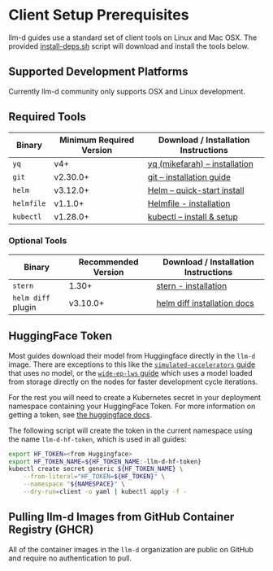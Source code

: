 # Client Setup Prerequisites

llm-d guides use a standard set of client tools on Linux and Mac OSX. The provided [install-deps.sh](./install-deps.sh) script will download and install the tools below.

## Supported Development Platforms

Currently llm-d community only supports OSX and Linux development.

## Required Tools

| Binary      | Minimum Required Version | Download / Installation Instructions                                                            |
| ----------- | ------------------------ | ----------------------------------------------------------------------------------------------- |
| `yq`        | v4+                      | [yq (mikefarah) – installation](https://github.com/mikefarah/yq?tab=readme-ov-file#install)     |
| `git`       | v2.30.0+                 | [git – installation guide](https://git-scm.com/book/en/v2/Getting-Started-Installing-Git)       |
| `helm`      | v3.12.0+                 | [Helm – quick-start install](https://helm.sh/docs/intro/install/)                               |
| `helmfile`  | v1.1.0+                  | [Helmfile - installation](https://github.com/helmfile/helmfile?tab=readme-ov-file#installation) |
| `kubectl`   | v1.28.0+                 | [kubectl – install & setup](https://kubernetes.io/docs/tasks/tools/install-kubectl/)            |

### Optional Tools

| Binary             | Recommended Version      | Download / Installation Instructions                                                             |
| ------------------ | ------------------------ | ------------------------------------------------------------------------------------------------ |
| `stern`            | 1.30+                    | [stern - installation](https://github.com/stern/stern?tab=readme-ov-file#installation)           |
| `helm diff` plugin | v3.10.0+                 | [helm diff installation docs](https://github.com/databus23/helm-diff?tab=readme-ov-file#install) |

## HuggingFace Token

Most guides download their model from Huggingface directly in the `llm-d` image. There are exceptions to this like the [`simulated-accelerators` guide](../../simulated-accelerators/) that uses no model, or the [`wide-ep-lws` guide](../../wide-ep-lws/) which uses a model loaded from storage directly on the nodes for faster development cycle iterations.

For the rest you will need to create a Kubernetes secret in your deployment namespace containing your HuggingFace Token. For more information on getting a token, see [the huggingface docs](https://huggingface.co/docs/hub/en/security-tokens).

The following script will create the token in the current namespace using the name `llm-d-hf-token`, which is used in all guides:

```bash
export HF_TOKEN=<from Huggingface>
export HF_TOKEN_NAME=${HF_TOKEN_NAME:-llm-d-hf-token}
kubectl create secret generic ${HF_TOKEN_NAME} \
    --from-literal="HF_TOKEN=${HF_TOKEN}" \
    --namespace "${NAMESPACE}" \
    --dry-run=client -o yaml | kubectl apply -f -
```

## Pulling llm-d Images from GitHub Container Registry (GHCR)

All of the container images in the `llm-d` organization are public on GitHub and require no authentication to pull.
